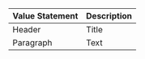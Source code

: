 | Value Statement    | Description |
| ----------- | ----------- |
| Header      | Title       |
| Paragraph   | Text        |
